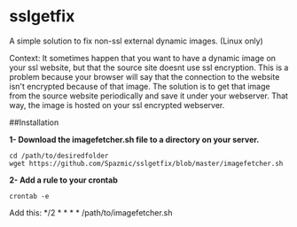 # sslgetfix
A simple solution to fix non-ssl external dynamic images. (Linux only)

Context: It sometimes happen that you want to have a dynamic image on your ssl website, but that the source site doesnt use ssl encryption.
This is a problem because your browser will say that the connection to the website isn't encrypted because of that image. The solution is
to get that image from the source website periodically and save it under your webserver. That way, the image is hosted on your ssl encrypted
webserver.


##Installation

**1- Download the imagefetcher.sh file to a directory on your server.**
```
cd /path/to/desiredfolder
wget https://github.com/Spazmic/sslgetfix/blob/master/imagefetcher.sh
```

**2- Add a rule to your crontab**

```crontab -e```

Add this:
*/2 * * * * /path/to/imagefetcher.sh

